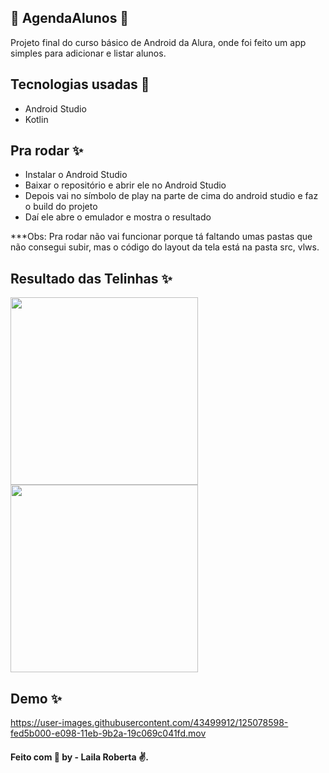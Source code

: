 ##  📑 AgendaAlunos 📑

Projeto final do curso básico de Android da Alura, onde foi feito um app simples para adicionar e listar alunos.

## Tecnologias usadas 🚀

- Android Studio
- Kotlin

## Pra rodar ✨

- Instalar o Android Studio
- Baixar o repositório e abrir ele no Android Studio
- Depois vai no símbolo de play na parte de cima do android studio e faz o build do projeto
- Daí ele abre o emulador e mostra o resultado


***Obs: Pra rodar não vai funcionar porque tá faltando umas pastas que não consegui subir, mas o código do layout da tela está na pasta src, vlws.

## Resultado das Telinhas ✨

<img src="https://user-images.githubusercontent.com/43499912/125078541-e9f91c80-e098-11eb-9e3d-ce1608633f10.png" width="auto" height="300"/> <img src="https://user-images.githubusercontent.com/43499912/125078571-f41b1b00-e098-11eb-96a5-4bb41147f0d3.png" width="auto" height="300"/>

## Demo ✨

https://user-images.githubusercontent.com/43499912/125078598-fed5b000-e098-11eb-9b2a-19c069c041fd.mov







####  Feito com :purple_heart:  by - Laila Roberta :v:.
